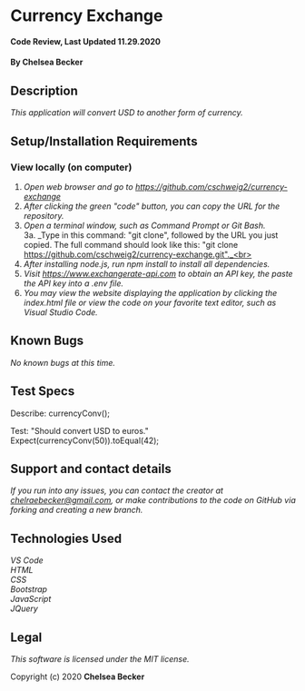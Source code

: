 # Currency Exchange

#### Code Review, Last Updated 11.29.2020

#### **By Chelsea Becker**

## Description

_This application will convert USD to another form of currency._

## Setup/Installation Requirements

### View locally (on computer)
1. _Open web browser and go to https://github.com/cschweig2/currency-exchange_
2. _After clicking the green "code" button, you can copy the URL for the repository._
3. _Open a terminal window, such as Command Prompt or Git Bash._<br>
  3a. _Type in this command: "git clone", followed by the URL you just copied. The full command should look like this: "git clone https://github.com/cschweig2/currency-exchange.git"._<br>
4. _After installing node.js, run npm install to install all dependencies._
5. _Visit https://www.exchangerate-api.com to obtain an API key, the paste the API key into a .env file._
4. _You may view the website displaying the application by clicking the index.html file or view the code on your favorite text editor, such as Visual Studio Code._

## Known Bugs

_No known bugs at this time._

## Test Specs

Describe: currencyConv();

Test: "Should convert USD to euros."<br>
Expect(currencyConv(50)).toEqual(42);<br>

## Support and contact details

_If you run into any issues, you can contact the creator at chelraebecker@gmail.com, or make contributions to the code on GitHub via forking and creating a new branch._

## Technologies Used

_VS Code_ <br />
_HTML_ <br />
_CSS_ <br />
_Bootstrap_ <br />
_JavaScript_ <br />
_JQuery_

## Legal

*This software is licensed under the MIT license.*

Copyright (c) 2020 **Chelsea Becker**